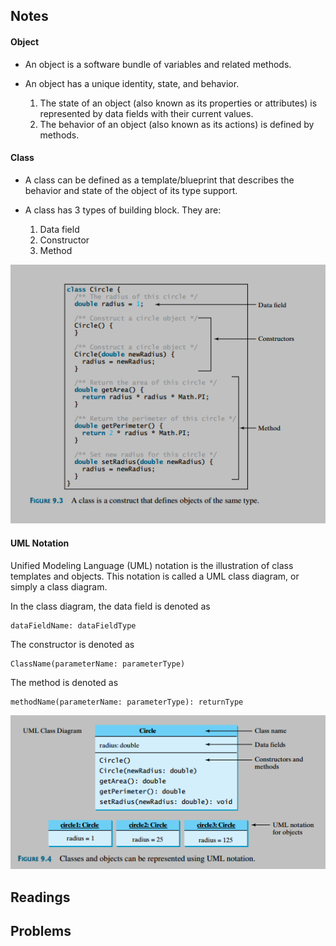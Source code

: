 ## Notes

#### Object

* An object is a software bundle of variables and related methods.

* An object has a unique identity, state, and behavior.
    1. The state of an object (also known as its properties or attributes) is represented by data fields with their current values.
    2. The behavior of an object (also known as its actions) is defined by methods.

#### Class

* A class can be defined as a template/blueprint that describes the behavior and state of the object of its type support.

* A class has 3 types of building block. They are:
    1. Data field
    2. Constructor
    3. Method

![Class Picture](./class.png)


#### UML Notation

Unified Modeling Language (UML) notation is the illustration of class templates and objects. This notation is called a UML class diagram, or simply a class diagram.

In the class diagram, the data field is denoted as
```
dataFieldName: dataFieldType
```
The constructor is denoted as
```
ClassName(parameterName: parameterType)
```
The method is denoted as
```
methodName(parameterName: parameterType): returnType
```

![UML](./uml.png)



## Readings




## Problems
